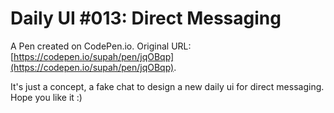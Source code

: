 # Daily UI #013: Direct Messaging

A Pen created on CodePen.io. Original URL: [https://codepen.io/supah/pen/jqOBqp](https://codepen.io/supah/pen/jqOBqp).

It's just a concept, a fake chat to design a new daily ui for direct messaging.
Hope you like it :)